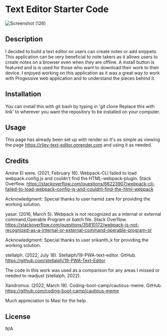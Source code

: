 # Text Editor Starter Code

![Screenshot (126)](https://github.com/RileyGlander/Rileys-Text-Editor/assets/142702948/18559477-38f0-4162-bc26-c0611d1a43c3)

## Description
I decided to build a text editor so users can create notes or add snippets. This application can be very beneficial to note takers as it allows users to create notes on a browser even when they are offline. A install button is featured and is is used for those who want to download their work to their device. I enjoyed working on this application as it was a great way to work with Progessive web application and to understand the pieces behind it. 

## Installation
You can install this with git bash by typing in 'git clone Replace this with link' to wherever you want the repository to be installed on your computer.

## Usage
This page has already been set up with render so it's as simple as viewing the page https://riley-text-editor.onrender.com and using it as needed.

## Credits

Amine El were. (2021, February 16). Webpack-CLI failed to load webpack.config.js and couldn’t find the HTML-webpack-plugin. Stack Overflow. https://stackoverflow.com/questions/66223907/webpack-cli-failed-to-load-webpack-config-js-and-couldnt-find-the-html-webpack 

Acknowledgment: Special thanks to user hamid zare for providing the working solution.

yasar. (2016, March 5). Webpack is not recognized as a internal or external command,Operable Program or batch file. Stack Overflow. https://stackoverflow.com/questions/35810172/webpack-is-not-recognized-as-a-internal-or-external-command-operable-program-or 

Acknowledgment: Special thanks to user srikanth_k for providing the working solution.

stellalph. (2022, July 18). Stellalph/19-PWA-text-editor. GitHub. https://github.com/stellalph/19-PWA-Text-Editor 

The code in this work was used as a comparison for any areas I missed or needed to readjust (stellalph, 2022).

Xandromus. (2022, March 18). Coding-boot-camp/cautious-meme. GitHub. https://github.com/coding-boot-camp/cautious-meme 

Much appreciation to Masi for the help.

## License
N/A
